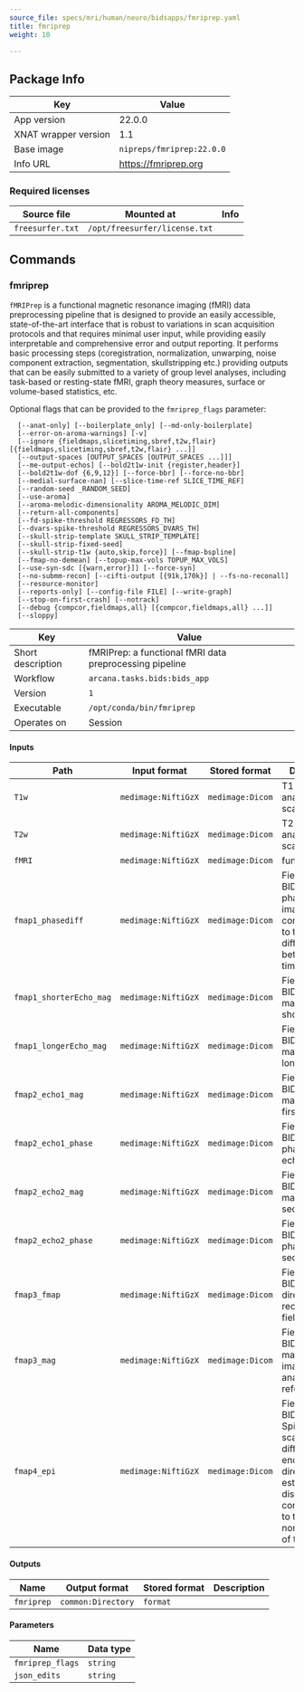```yaml
---
source_file: specs/mri/human/neuro/bidsapps/fmriprep.yaml
title: fmriprep
weight: 10

---
```


## Package Info
|Key|Value|
|---|-----|
|App version|22.0.0|
|XNAT wrapper version|1.1|
|Base image|`nipreps/fmriprep:22.0.0`|
|Info URL|https://fmriprep.org|

### Required licenses
|Source file|Mounted at|Info|
|-----------|----------|----|
|`freesurfer.txt`|`/opt/freesurfer/license.txt`||

## Commands
### fmriprep
`fMRIPrep` is a functional magnetic resonance imaging (fMRI) data preprocessing
pipeline that is designed to provide an easily accessible, state-of-the-art
interface that is robust to variations in scan acquisition protocols and that
requires minimal user input, while providing easily interpretable and comprehensive
error and output reporting. It performs basic processing steps (coregistration,
normalization, unwarping, noise component extraction, segmentation,
skullstripping etc.) providing outputs that can be easily submitted to a variety
of group level analyses, including task-based or resting-state fMRI, graph
theory measures, surface or volume-based statistics, etc.

Optional flags that can be provided to the `fmriprep_flags` parameter:
```
  [--anat-only] [--boilerplate_only] [--md-only-boilerplate]
  [--error-on-aroma-warnings] [-v]
  [--ignore {fieldmaps,slicetiming,sbref,t2w,flair} [{fieldmaps,slicetiming,sbref,t2w,flair} ...]]
  [--output-spaces [OUTPUT_SPACES [OUTPUT_SPACES ...]]]
  [--me-output-echos] [--bold2t1w-init {register,header}]
  [--bold2t1w-dof {6,9,12}] [--force-bbr] [--force-no-bbr]
  [--medial-surface-nan] [--slice-time-ref SLICE_TIME_REF]
  [--random-seed _RANDOM_SEED]
  [--use-aroma]
  [--aroma-melodic-dimensionality AROMA_MELODIC_DIM]
  [--return-all-components]
  [--fd-spike-threshold REGRESSORS_FD_TH]
  [--dvars-spike-threshold REGRESSORS_DVARS_TH]
  [--skull-strip-template SKULL_STRIP_TEMPLATE]
  [--skull-strip-fixed-seed]
  [--skull-strip-t1w {auto,skip,force}] [--fmap-bspline]
  [--fmap-no-demean] [--topup-max-vols TOPUP_MAX_VOLS]
  [--use-syn-sdc [{warn,error}]] [--force-syn]
  [--no-submm-recon] [--cifti-output [{91k,170k}] | --fs-no-reconall]
  [--resource-monitor]
  [--reports-only] [--config-file FILE] [--write-graph]
  [--stop-on-first-crash] [--notrack]
  [--debug {compcor,fieldmaps,all} [{compcor,fieldmaps,all} ...]]
  [--sloppy]
```  


|Key|Value|
|---|-----|
|Short description|fMRIPrep: a functional fMRI data preprocessing pipeline|
|Workflow|`arcana.tasks.bids:bids_app`|
|Version|`1`|
|Executable|`/opt/conda/bin/fmriprep`|
|Operates on|Session|
#### Inputs
|Path|Input format|Stored format|Description|
|----|------------|-------------|-----------|
|`T1w`|`medimage:NiftiGzX`|`medimage:Dicom`|T1-weighted anatomical scan|
|`T2w`|`medimage:NiftiGzX`|`medimage:Dicom`|T2-weighted anatomical scan|
|`fMRI`|`medimage:NiftiGzX`|`medimage:Dicom`|functional MRI|
|`fmap1_phasediff`|`medimage:NiftiGzX`|`medimage:Dicom`|Field map - BIDS Case 1: phasediff image corresponding to the phase-diff map between echo times|
|`fmap1_shorterEcho_mag`|`medimage:NiftiGzX`|`medimage:Dicom`|Field map - BIDS Case 1: magnitude of shorter echo|
|`fmap1_longerEcho_mag`|`medimage:NiftiGzX`|`medimage:Dicom`|Field map - BIDS Case 1: magnitude of longer echo|
|`fmap2_echo1_mag`|`medimage:NiftiGzX`|`medimage:Dicom`|Field map - BIDS Case 2: magnitude of first echo|
|`fmap2_echo1_phase`|`medimage:NiftiGzX`|`medimage:Dicom`|Field map - BIDS Case 2: phase of first echo|
|`fmap2_echo2_mag`|`medimage:NiftiGzX`|`medimage:Dicom`|Field map - BIDS Case 2: magnitude of second echo|
|`fmap2_echo2_phase`|`medimage:NiftiGzX`|`medimage:Dicom`|Field map - BIDS Case 2: phase of second echo|
|`fmap3_fmap`|`medimage:NiftiGzX`|`medimage:Dicom`|Field map - BIDS Case 3: directly reconstructed field map|
|`fmap3_mag`|`medimage:NiftiGzX`|`medimage:Dicom`|Field map - BIDS Case 3: magnitude image used for anatomical reference|
|`fmap4_epi`|`medimage:NiftiGzX`|`medimage:Dicom`|Field map - BIDS Case 4: Spin Echo EPI scans with different phase encoding directions to estimate the distortion map corresponding to the nonuniformities of the B0 field|

#### Outputs
|Name|Output format|Stored format|Description|
|----|-------------|-------------|-----------|
|`fmriprep`|`common:Directory`|`format`||

#### Parameters
|Name|Data type|
|----|---------|
|`fmriprep_flags`|`string`|
|`json_edits`|`string`|

